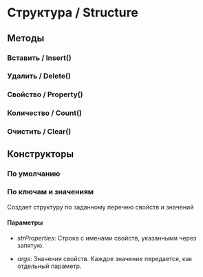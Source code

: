 
# Структура / Structure
      

      
## Методы
    
### Вставить / Insert()
    
### Удалить / Delete()
    
### Свойство / Property()
    
### Количество / Count()
    
### Очистить / Clear()
    
## Конструкторы

  
### По умолчанию
### По ключам и значениям
    
    
Создает структуру по заданному перечню свойств и значений


  
  
#### Параметры

* *strProperties*: Строка с именами свойств, указанными через запятую.

* *args*: Значения свойств. Каждое значение передается, как отдельный параметр.

    